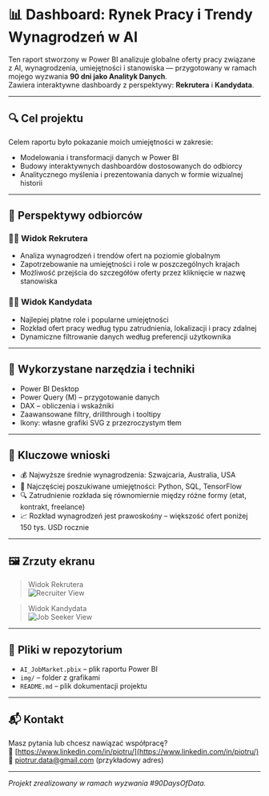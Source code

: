 
# 📊 Dashboard: Rynek Pracy i Trendy Wynagrodzeń w AI

Ten raport stworzony w Power BI analizuje globalne oferty pracy związane z AI, wynagrodzenia, umiejętności i stanowiska — przygotowany w ramach mojego wyzwania **90 dni jako Analityk Danych**.  
Zawiera interaktywne dashboardy z perspektywy: **Rekrutera** i **Kandydata**.

---

## 🔍 Cel projektu

Celem raportu było pokazanie moich umiejętności w zakresie:
- Modelowania i transformacji danych w Power BI
- Budowy interaktywnych dashboardów dostosowanych do odbiorcy
- Analitycznego myślenia i prezentowania danych w formie wizualnej historii

---

## 👥 Perspektywy odbiorców

### 🧑‍💼 Widok Rekrutera
- Analiza wynagrodzeń i trendów ofert na poziomie globalnym
- Zapotrzebowanie na umiejętności i role w poszczególnych krajach
- Możliwość przejścia do szczegółów oferty przez kliknięcie w nazwę stanowiska

### 🙋‍♂️ Widok Kandydata
- Najlepiej płatne role i popularne umiejętności
- Rozkład ofert pracy według typu zatrudnienia, lokalizacji i pracy zdalnej
- Dynamiczne filtrowanie danych według preferencji użytkownika

---

## 🧰 Wykorzystane narzędzia i techniki

- Power BI Desktop  
- Power Query (M) – przygotowanie danych  
- DAX – obliczenia i wskaźniki  
- Zaawansowane filtry, drillthrough i tooltipy  
- Ikony: własne grafiki SVG z przezroczystym tłem

---

## 🧠 Kluczowe wnioski

- 💰 Najwyższe średnie wynagrodzenia: Szwajcaria, Australia, USA  
- 🔧 Najczęściej poszukiwane umiejętności: Python, SQL, TensorFlow  
- 🔍 Zatrudnienie rozkłada się równomiernie między różne formy (etat, kontrakt, freelance)  
- 📈 Rozkład wynagrodzeń jest prawoskośny – większość ofert poniżej 150 tys. USD rocznie

---

## 🖼️ Zrzuty ekranu

> Widok Rekrutera  
![Recruiter View](img/recruiter_view.png)

> Widok Kandydata  
![Job Seeker View](img/job_seeker_view.png)

---

## 📂 Pliki w repozytorium

- `AI_JobMarket.pbix` – plik raportu Power BI  
- `img/` – folder z grafikami  
- `README.md` – plik dokumentacji projektu  

---

## 📬 Kontakt

Masz pytania lub chcesz nawiązać współpracę?  
🔗 [https://www.linkedin.com/in/piotru/](https://www.linkedin.com/in/piotru/)  
📧 piotrur.data@gmail.com (przykładowy adres)

---

*Projekt zrealizowany w ramach wyzwania #90DaysOfData.*
